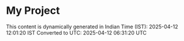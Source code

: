 # My Project

This content is dynamically generated in Indian Time (IST): 2025-04-12 12:01:20 IST
Converted to UTC: 2025-04-12 06:31:20 UTC
